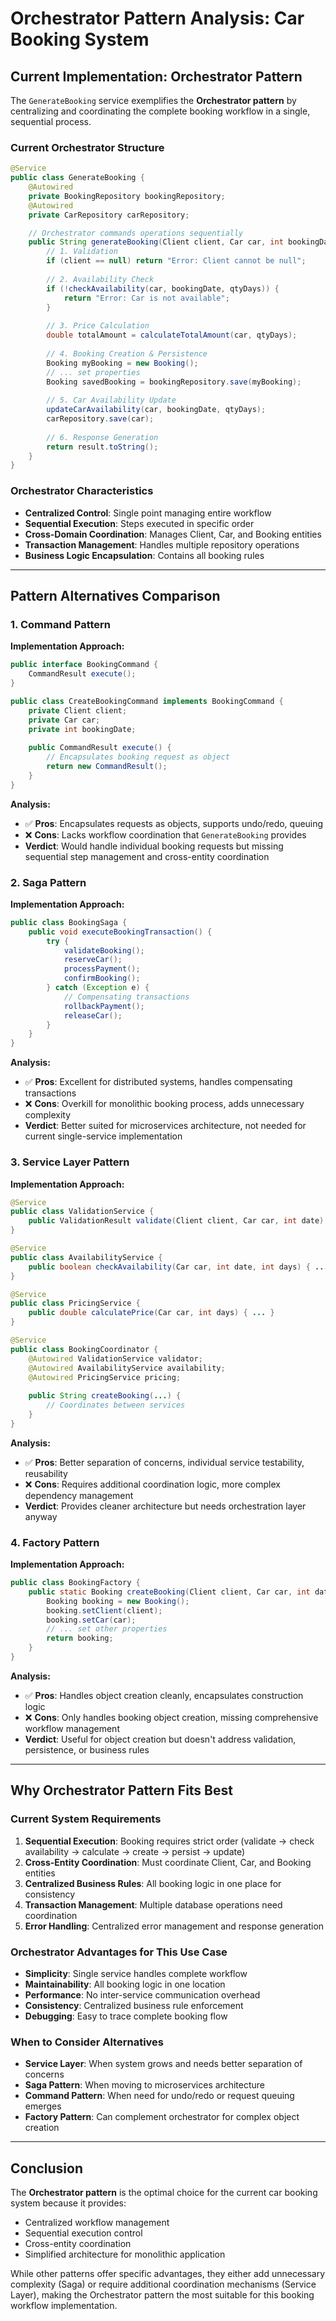 # Orchestrator Pattern Analysis: Car Booking System

## Current Implementation: Orchestrator Pattern

The `GenerateBooking` service exemplifies the **Orchestrator pattern** by centralizing and coordinating the complete booking workflow in a single, sequential process.

### Current Orchestrator Structure

```java
@Service
public class GenerateBooking {
    @Autowired
    private BookingRepository bookingRepository;
    @Autowired
    private CarRepository carRepository;

    // Orchestrator commands operations sequentially
    public String generateBooking(Client client, Car car, int bookingDate, int qtyDays) {
        // 1. Validation
        if (client == null) return "Error: Client cannot be null";
        
        // 2. Availability Check
        if (!checkAvailability(car, bookingDate, qtyDays)) {
            return "Error: Car is not available";
        }
        
        // 3. Price Calculation
        double totalAmount = calculateTotalAmount(car, qtyDays);
        
        // 4. Booking Creation & Persistence
        Booking myBooking = new Booking();
        // ... set properties
        Booking savedBooking = bookingRepository.save(myBooking);
        
        // 5. Car Availability Update
        updateCarAvailability(car, bookingDate, qtyDays);
        carRepository.save(car);
        
        // 6. Response Generation
        return result.toString();
    }
}
```

### Orchestrator Characteristics
- **Centralized Control**: Single point managing entire workflow
- **Sequential Execution**: Steps executed in specific order
- **Cross-Domain Coordination**: Manages Client, Car, and Booking entities
- **Transaction Management**: Handles multiple repository operations
- **Business Logic Encapsulation**: Contains all booking rules

---

## Pattern Alternatives Comparison

### 1. Command Pattern

**Implementation Approach:**
```java
public interface BookingCommand {
    CommandResult execute();
}

public class CreateBookingCommand implements BookingCommand {
    private Client client;
    private Car car;
    private int bookingDate;
    
    public CommandResult execute() {
        // Encapsulates booking request as object
        return new CommandResult();
    }
}
```

**Analysis:**
- ✅ **Pros**: Encapsulates requests as objects, supports undo/redo, queuing
- ❌ **Cons**: Lacks workflow coordination that `GenerateBooking` provides
- **Verdict**: Would handle individual booking requests but missing sequential step management and cross-entity coordination

### 2. Saga Pattern

**Implementation Approach:**
```java
public class BookingSaga {
    public void executeBookingTransaction() {
        try {
            validateBooking();
            reserveCar();
            processPayment();
            confirmBooking();
        } catch (Exception e) {
            // Compensating transactions
            rollbackPayment();
            releaseCar();
        }
    }
}
```

**Analysis:**
- ✅ **Pros**: Excellent for distributed systems, handles compensating transactions
- ❌ **Cons**: Overkill for monolithic booking process, adds unnecessary complexity
- **Verdict**: Better suited for microservices architecture, not needed for current single-service implementation

### 3. Service Layer Pattern

**Implementation Approach:**
```java
@Service
public class ValidationService {
    public ValidationResult validate(Client client, Car car, int date) { ... }
}

@Service
public class AvailabilityService {
    public boolean checkAvailability(Car car, int date, int days) { ... }
}

@Service
public class PricingService {
    public double calculatePrice(Car car, int days) { ... }
}

@Service
public class BookingCoordinator {
    @Autowired ValidationService validator;
    @Autowired AvailabilityService availability;
    @Autowired PricingService pricing;
    
    public String createBooking(...) {
        // Coordinates between services
    }
}
```

**Analysis:**
- ✅ **Pros**: Better separation of concerns, individual service testability, reusability
- ❌ **Cons**: Requires additional coordination logic, more complex dependency management
- **Verdict**: Provides cleaner architecture but needs orchestration layer anyway

### 4. Factory Pattern

**Implementation Approach:**
```java
public class BookingFactory {
    public static Booking createBooking(Client client, Car car, int date, int days) {
        Booking booking = new Booking();
        booking.setClient(client);
        booking.setCar(car);
        // ... set other properties
        return booking;
    }
}
```

**Analysis:**
- ✅ **Pros**: Handles object creation cleanly, encapsulates construction logic
- ❌ **Cons**: Only handles booking object creation, missing comprehensive workflow management
- **Verdict**: Useful for object creation but doesn't address validation, persistence, or business rules

---

## Why Orchestrator Pattern Fits Best

### Current System Requirements
1. **Sequential Execution**: Booking requires strict order (validate → check availability → calculate → create → persist → update)
2. **Cross-Entity Coordination**: Must coordinate Client, Car, and Booking entities
3. **Centralized Business Rules**: All booking logic in one place for consistency
4. **Transaction Management**: Multiple database operations need coordination
5. **Error Handling**: Centralized error management and response generation

### Orchestrator Advantages for This Use Case
- **Simplicity**: Single service handles complete workflow
- **Maintainability**: All booking logic in one location
- **Performance**: No inter-service communication overhead
- **Consistency**: Centralized business rule enforcement
- **Debugging**: Easy to trace complete booking flow

### When to Consider Alternatives
- **Service Layer**: When system grows and needs better separation of concerns
- **Saga Pattern**: When moving to microservices architecture
- **Command Pattern**: When need for undo/redo or request queuing emerges
- **Factory Pattern**: Can complement orchestrator for complex object creation

---

## Conclusion

The **Orchestrator pattern** is the optimal choice for the current car booking system because it provides:
- Centralized workflow management
- Sequential execution control
- Cross-entity coordination
- Simplified architecture for monolithic application

While other patterns offer specific advantages, they either add unnecessary complexity (Saga) or require additional coordination mechanisms (Service Layer), making the Orchestrator pattern the most suitable for this booking workflow implementation.
